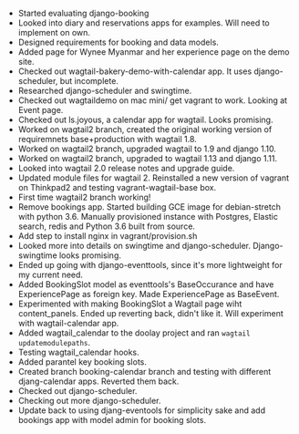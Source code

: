 - Started evaluating django-booking
- Looked into diary and reservations apps for examples. Will need to implement on own.
- Designed requirements for booking and data models.
- Added page for Wynee Myanmar and her experience page on the demo site.
- Checked out wagtail-bakery-demo-with-calendar app. It uses django-scheduler, but incomplete.
- Researched django-scheduler and swingtime.
- Checked out wagtaildemo on mac mini/ get vagrant to work. Looking at Event page.    
- Checked out ls.joyous, a calendar app for wagtail. Looks promising.
- Worked on wagtail2 branch, created the original working version of requiremnets base+production with wagtail 1.8.
- Worked on wagtail2 branch, upgraded wagtail to 1.9 and django 1.10.
- Worked on wagtail2 branch, upgraded to wagtail 1.13 and django 1.11.
- Looked into wagtail 2.0 release notes and upgrade guide.
- Updated module files for wagtail 2. Reinstalled a new version of vagrant on Thinkpad2 and testing vagrant-wagtail-base box.
- First time wagtail2 branch working!
- Remove bookings app. Started building GCE image for debian-stretch with python 3.6. Manually provisioned instance with Postgres, Elastic search, redis and Python 3.6 built from source.
- Add step to install nginx in vagrant/provision.sh
- Looked more into details on swingtime and django-scheduler. Django-swingtime looks promising.
- Ended up going with django-eventtools, since it's more lightweight for my current need.
- Added BookingSlot model as eventtools's BaseOccurance and have ExperiencePage as foreign key. Made ExperiencePage as BaseEvent.
- Experimented with making BookingSlot a Wagtail page wiht content_panels. Ended up reverting back, didn't like it. Will experiment with wagtail-calendar app.
- Added wagtail_calendar to the doolay project and ran ``wagtail updatemodulepaths``.
- Testing wagtail_calendar hooks.
- Added parantel key booking slots.
- Created branch booking-calendar branch and testing with different djang-calendar apps. Reverted them back.
- Checked out django-scheduler.
- Checking out more django-scheduler.
- Update back to using djang-eventools for simplicity sake and add bookings app with model admin for booking slots.
